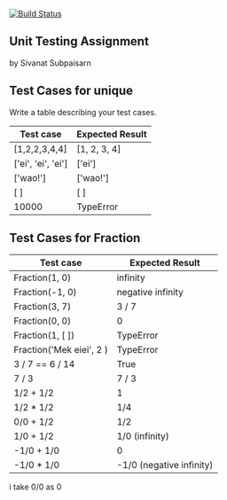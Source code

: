 [![Build Status](https://travis-ci.com/tiemfah/unittesting-tiemfah.svg?branch=master)](https://travis-ci.com/tiemfah/nittesting-tiemfah)
## Unit Testing Assignment

by Sivanat Subpaisarn


## Test Cases for unique

Write a table describing your test cases.

| Test case              |  Expected Result    |
|------------------------|---------------------|
| [1,2,2,3,4,4]          |  [1, 2, 3, 4]       |
| ['ei', 'ei', 'ei']     |  ['ei']             |
| ['wao!']               |  ['wao!']         |
| [ ]              | [ ]  |
| 10000   |  TypeError      |


## Test Cases for Fraction

| Test case              |  Expected Result    |
|------------------------|---------------------|
| Fraction(1, 0)                  |  infinity           |
| Fraction(-1, 0)                  |  negative infinity  |
| Fraction(3, 7)                 |  3 / 7              |
|Fraction(0, 0)| 0|
| Fraction(1, [ ]) | TypeError|
| Fraction('Mek eiei', 2 )         |TypeError |
| 3 / 7 == 6 / 14        |  True               |
| 7 / 3                  |  7 / 3              |
| 1/2 + 1/2              |  1                  |
| 1/2 * 1/2              |  1/4                |
|0/0 + 1/2| 1/2|
|1/0 + 1/2 | 1/0 (infinity)|
|-1/0 + 1/0|0|
|-1/0 * 1/0|-1/0 (negative infinity)|

i take 0/0 as 0
